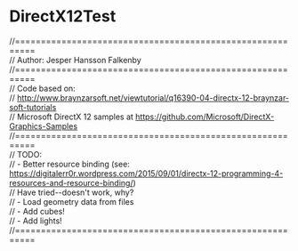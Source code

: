 # DirectX12Test

//==========================================================<br/>
// Author: Jesper Hansson Falkenby<br/>
//==========================================================<br/>
// Code based on:<br/>
// http://www.braynzarsoft.net/viewtutorial/q16390-04-directx-12-braynzar-soft-tutorials<br/>
// Microsoft DirectX 12 samples at https://github.com/Microsoft/DirectX-Graphics-Samples<br/>
//==========================================================<br/>
// TODO:<br/>
// - Better resource binding (see: https://digitalerr0r.wordpress.com/2015/09/01/directx-12-programming-4-resources-and-resource-binding/)<br/>
//		Have tried--doesn't work, why?<br/>
// - Load geometry data from files<br/>
// - Add cubes!<br/>
// - Add lights!<br/>
//==========================================================<br/>
